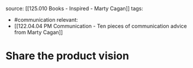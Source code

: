 source: [[125.010 Books - Inspired - Marty Cagan]]
tags:
- #communication 
relevant:
- [[122.04.04 PM Communication - Ten pieces of communication advice from Marty Cagan]]

# Share the product vision
